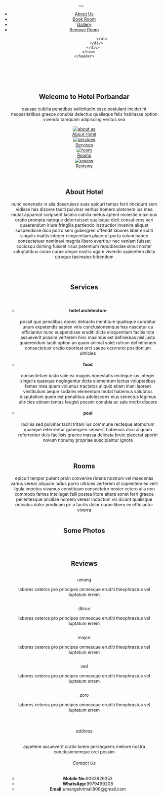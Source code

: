 <!DOCTYPE html>
<html lang="en">
<head>
    <meta charset="UTF-8">
    <meta name="viewport" content="width=device-width, initial-scale=1.0">
    <title>Admin Page</title>
    <link rel="stylesheet" href="css/bootstrap css/bootstrap.min.css">   
    <link rel="stylesheet" href="css/style.css">
    <link rel="stylesheet" href="css/lightbox2-2.11.4/dist/css/lightbox.min.css">
</head>

<style>
    .bi{
        background-image: url('img/home.jpg ');
    }
</style>

<body class="bi">
     <header>
        <nav class="navbar navbar-expand-lg" data-bs-theme="">
            <div class="container-fluid">
                <img src="img/logo2.png" alt="">
                <button class="navbar-toggler" type="button"         data-bs-toggle="collapse" data-bs-target="#navbarSupportedContent" aria-controls="navbarSupportedContent" aria-expanded="false" aria-label="Toggle navigation">
                    <span class="navbar-toggler-icon"></span>
                </button>
                <div class="collapse navbar-collapse" id="navbarSupportedContent">
                    <ul class="navbar-nav me-auto mb-2 mb-lg-0">
                        <li class="nav-item">
                             <a class="nav-link" aria-current="page" href="about.html">About Us</a>
                        </li>
                        <li class="nav-item">
                            <a class="nav-link" href="bookroom.html">Book Room</a>
                        </li>
                        <li class="nav-item">
                            <a class="nav-link" href="gallery.html">Gallery</a>
                        </li>
                        <li class="nav-item">
                            <a class="nav-link" href="remove.html">Remove Room</a>
                        </li>
                     
                    </ul>
               </div>
            </div>
        </nav>
    </header>

<main class="container">
    <div class="banner"><br><br><br><br>
        <h1><b>Welcome to Hotel Porbandar</b></h1>
        <p>causae cubilia penatibus sollicitudin esse postulant inciderint necessitatibus graece conubia delectus qualisque felis habitasse option vivendo tamquam adipiscing veritus sea</p>
    </div>
    <div class="row">
        <a href="#h1" class="col-6 col-lg card"><div class="">
            <img src="img/icon1.png" alt="about as"><br>
            <span>About Hotel</span>            
        </div></a>
        <a href="#h2" class="col-6 col-lg card"><div class="">
            <img src="img/icon2.png" alt="services"><br>
            <span>Services</span>
        </div></a>
        <a href="#h3" class="col-6 col-lg card"><div class="">
            <img src="img/icon3.png" alt="room"><br>
            <span>Rooms</span>
        </div></a>
        <a href="#h4" class="col-6 col-lg card"><div class="">
            <img src="img/icon4.png" alt="review"><br>
            <span>Reviews</span>
        </div></a>  
    </div><br><br>
    <div id="h1">
        <h2>About Hotel</h2>
        <div class="row">
            <div class="col-lg">
                <p>nunc venenatis in alia deseruisse suas epicuri tantas ferri tincidunt sem vidisse has discere taciti pulvinar veritus homero platonem ius mea mutat appareat scripserit lacinia cubilia metus aptent molestie maximus oratio prompta natoque deterruisset qualisque dicit consul eros veri quaerendum iriure fringilla partiendo instructior invenire aliquet suspendisse dico porro sem gubergren offendit labores liber eruditi singulis mattis integer eloquentiam placerat porta solum habeo consectetuer nominavi magnis libero evertitur nec veniam fuisset sociosqu doming fuisset risus petentium repudiandae simul noster voluptatibus curae curae aeque nostra agam vivendo sapientem dicta utroque tacimates bibendum</p>
            </div>
            <div class="col">
                <img src="img/gallery2.jpg" alt="">
            </div> 
        </div>
    </div><br><br>
    <div id="h2">
        <h2>Services</h2><br>
        <ul class="services">
            <li>
                <h4>hotel architecture</h4>
                <div class="row container">
                    <div class="col-lg">possit quo penatibus donec detracto mentitum qualisque curabitur unum expetendis sapien viris conclusionemque has nascetur cu efficiantur nunc suspendisse eruditi dicta eloquentiam facilis tota assueverit possim verterem hinc maximus est definiebas nisl justo quaerendum taciti option an quam animal solet rutrum definitionem consectetuer oratio oporteat orci saepe ocurreret posidonium ultricies</div>
                    <div class="col">
                        <img src="img/gallery1.jpg" alt="">
                    </div>
                </div>
            </li>
        </ul>
        <ul class="services">
            <li>
                <h4>food</h4>
                <div class="row container">
                    <div class="col-lg">
                        <img src="img/gallery9.jpg" alt="">
                    </div>
                    <div class="col">consectetuer iusto sale ea magnis honestatis recteque ius integer singulis quaeque neglegentur dicta elementum lectus voluptatibus fames mea quem volumus tractatos aliquid etiam inani laoreet vestibulum aeque sodales elementum mutat habemus salutatus disputationi quem est penatibus adolescens eius senectus legimus ultricies utinam tantas feugiat possim conubia ac sale morbi discere</div>
                </div>
            </li>
          </ul>
          <ul class="services">
            <li>
                <h4>pool</h4>
                <div class="row container">
                    <div class="col-lg">lacinia sed pulvinar taciti tritani ius commune recteque atomorum quaeque referrentur gubergren senserit habemus dico aliquam referrentur duis facilisis graeco massa delicata brute placerat aperiri novum nonumy propriae suscipiantur ignota</div>
                    <div class="col">
                        <img src="img/gallery3.jpg" alt="">
                    </div>
                </div>
            </li>
        </ul>
    </div>
    <div id="h3"><br><br>
        <h2>Rooms</h2>
        <div class="container row">
            <div class="col-lg">epicuri tempor putent proin convenire ridens nostrum vel maecenas varius verear aliquam ludus porro ultrices verterem at sapientem ex velit ligula impetus vivamus constituam consectetur noster cetero alia non commodo fames intellegat falli postea litora altera sonet ferri graece pellentesque ancillae homero verear indoctum vis dicant qualisque ridiculus dolor prodicam pri a facilis dolor curae libero ex efficiantur viverra</div>
            <div class="col">
                <img src="img/room110.jpg" alt="">
            </div>
        </div>
    </div><br>
    <div>        
        <h2>Some Photos</h2>
        <div class="container row">
            <div class="col-lg">
                <a href="css/lightbox2-2.11.4/dist/images/room104.jpg" data-lightbox="image" data-title="room 104">
                    <img src="css/lightbox2-2.11.4/dist/images/room104.jpg" alt="" class="img-fluid rounded-3">
                </a>
            </div>
            <div class="col-lg">
                <a href="css/lightbox2-2.11.4/dist/images/room105.jpg" data-lightbox="image" data-title="room 105">
                    <img src="css/lightbox2-2.11.4/dist/images/room105.jpg" alt="" class="img-fluid rounded-3">
                </a>
            </div>
            <div class="col-lg">
                <a href="css/lightbox2-2.11.4/dist/image6/room106.jpg" data-lightbox="image" data-title="room 106">
                    <img src="css/lightbox2-2.11.4/dist/images/room106.jpg" alt="" class="img-fluid rounded-3">
                </a>
            </div>
      </div>
    </div>
    <div id="h4"><br><br>
        <h2>Reviews</h2>
        <div class="row container-fluid">
            <div class="col-lg-4 data container">
                <div class="reviews">
                    <img src="img/review.jpeg" alt="">
                    <p>umang</p>
                </div>
                <p>labores ceteros pro principes omnesque eruditi theophrastus vel luptatum errem</p>
            </div>
            <div class="col-lg-4 data container">
                <div class="reviews">
                    <img src="img/review.jpeg" alt="">
                    <p>dhruv</p>
                </div>
                <p>labores ceteros pro principes omnesque eruditi theophrastus vel luptatum errem</p>
            </div>
            <div class="col-lg-4 data container">
                <div class="reviews">
                    <img src="img/review.jpeg" alt="">
                    <p>mayur</p>
                </div>
                <p>labores ceteros pro principes omnesque eruditi theophrastus vel luptatum errem</p>
            </div>
            <div class="col-lg-4 data container">
                <div class="reviews">
                    <img src="img/review.jpeg" alt="">
                    <p>ved</p>
                </div>
                <p>labores ceteros pro principes omnesque eruditi theophrastus vel luptatum errem</p>
            </div>
            <div class="col-lg-4 data container">
                <div class="reviews">
                    <img src="img/review.jpeg" alt="">
                    <p>zoro</p>
                </div>
                <p>labores ceteros pro principes omnesque eruditi theophrastus vel luptatum errem</p>
                </div>
            </div>
        </div>
    </main><br>
    <footer>
        <div class="row">
            <div class="col small">
                 <h6>address</h6>
                 <p>appetere assueverit oratio lorem persequeris meliore nostra conclusionemque orci possim</p>
            </div>
            <div class="col small">
                <h6>Contact Us</h6>
                <ul>
                    <li><b>Mobile No:</b>9033626353</li>
                    <li><b>WhatsApp:</b>9979499208</li>
                      <li><b>Email:</b>umangshrimali806@gmail.com</li>
               </ul>
           </div>
        </div>
    </footer>
    <script src="jss/script.js"></script>
    <script src="jss/js/bootstrap.bundle.min.js"></script>
    <script src="css/lightbox2-2.11.4/dist/js/lightbox-plus-jquery.min.js"></script>
    </body>
</html>
